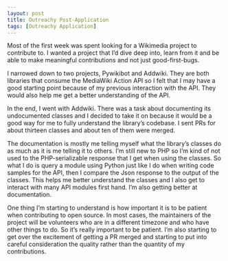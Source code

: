```yaml
---
layout: post
title: Outreachy Post-Application
tags: [Outreachy Application]
---
```


Most of the first week was spent looking for a Wikimedia project to contribute to. I wanted a project that I’d dive deep into, learn from it and be able to make meaningful contributions and not just good-first-bugs.

I narrowed down to two projects, Pywikibot and Addwiki. They are both libraries that consume the MediaWiki Action API so I felt that I may have a good starting point because of my previous interaction with the API. They would also help me get a better understanding of the API.

In the end, I went with Addwiki. There was a task about documenting its undocumented classes and I decided to take it on because it would be a good way for me to fully understand the library’s codebase. I sent PRs for about thirteen classes and about ten of them were merged.

The documentation is mostly me telling myself what the library’s classes do as much as it is me telling it to others. I’m still new to PHP so I’m kind of not used to the PHP-serializable response that I get when using the classes. So what I do is query a module using Python just like I do when writing code samples for the API, then I compare the Json response to the output of the classes. This helps me better understand the classes and I also get to interact with many API modules first hand. I’m also getting better at documentation.

One thing I’m starting to understand is how important it is to be patient when contributing to open source. In most cases, the maintainers of the project will be volunteers who are in a different timezone and who have other things to do. So it’s really important to be patient. I’m also starting to get over the excitement of getting a PR merged and starting to put into careful consideration the quality rather than the quantity of my contributions.